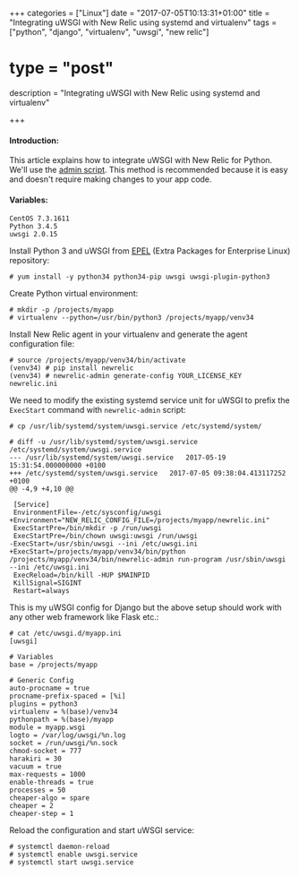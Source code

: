 +++
categories = ["Linux"]
date = "2017-07-05T10:13:31+01:00"
title = "Integrating uWSGI with New Relic using systemd and virtualenv"
tags = ["python", "django", "virtualenv", "uwsgi", "new relic"]
# type = "post"
description = "Integrating uWSGI with New Relic using systemd and virtualenv"

+++
#### Introduction:

This article explains how to integrate uWSGI with New Relic for Python. We'll use the [admin script](https://docs.newrelic.com/docs/agents/python-agent/hosting-mechanisms/python-agent-uwsgi#wrapper-script "admin script"). This method is recommended because it is easy and doesn't require making changes to your app code.

#### Variables:

```
CentOS 7.3.1611
Python 3.4.5
uwsgi 2.0.15
```

Install Python 3 and uWSGI from [EPEL](https://fedoraproject.org/wiki/EPEL "EPEL") (Extra Packages for Enterprise Linux) repository:

```
# yum install -y python34 python34-pip uwsgi uwsgi-plugin-python3
```

Create Python virtual environment:

```
# mkdir -p /projects/myapp
# virtualenv --python=/usr/bin/python3 /projects/myapp/venv34
```

Install New Relic agent in your virtualenv and generate the agent configuration file:

```
# source /projects/myapp/venv34/bin/activate
(venv34) # pip install newrelic
(venv34) # newrelic-admin generate-config YOUR_LICENSE_KEY newrelic.ini
```

We need to modify the existing systemd service unit for uWSGI to prefix the `ExecStart` command with `newrelic-admin` script:

```
# cp /usr/lib/systemd/system/uwsgi.service /etc/systemd/system/

# diff -u /usr/lib/systemd/system/uwsgi.service /etc/systemd/system/uwsgi.service
--- /usr/lib/systemd/system/uwsgi.service	2017-05-19 15:31:54.000000000 +0100
+++ /etc/systemd/system/uwsgi.service	2017-07-05 09:38:04.413117252 +0100
@@ -4,9 +4,10 @@
 
 [Service]
 EnvironmentFile=-/etc/sysconfig/uwsgi
+Environment="NEW_RELIC_CONFIG_FILE=/projects/myapp/newrelic.ini"
 ExecStartPre=/bin/mkdir -p /run/uwsgi
 ExecStartPre=/bin/chown uwsgi:uwsgi /run/uwsgi
-ExecStart=/usr/sbin/uwsgi --ini /etc/uwsgi.ini
+ExecStart=/projects/myapp/venv34/bin/python /projects/myapp/venv34/bin/newrelic-admin run-program /usr/sbin/uwsgi --ini /etc/uwsgi.ini
 ExecReload=/bin/kill -HUP $MAINPID
 KillSignal=SIGINT
 Restart=always
```

This is my uWSGI config for Django but the above setup should work with any other web framework like Flask etc.:

```
# cat /etc/uwsgi.d/myapp.ini
[uwsgi]

# Variables
base = /projects/myapp

# Generic Config
auto-procname = true
procname-prefix-spaced = [%i]
plugins = python3
virtualenv = %(base)/venv34
pythonpath = %(base)/myapp
module = myapp.wsgi
logto = /var/log/uwsgi/%n.log
socket = /run/uwsgi/%n.sock
chmod-socket = 777
harakiri = 30
vacuum = true
max-requests = 1000
enable-threads = true
processes = 50
cheaper-algo = spare
cheaper = 2
cheaper-step = 1

```

Reload the configuration and start uWSGI service:

```
# systemctl daemon-reload
# systemctl enable uwsgi.service
# systemctl start uwsgi.service
```
